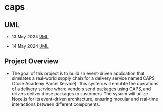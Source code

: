 # caps

## UML

- 13 May 2024 [UML](./UML.png)

- 14 May 2024 [UML](./UML2.png)

## Project Overview

- The goal of this project is to build an event-driven application that simulates a real-world supply chain for a delivery service named CAPS (Code Academy Parcel Service). This system will emulate the operations of a delivery service where vendors send packages using CAPS, and drivers deliver those packages to customers. The system will utilize Node.js for its event-driven architecture, ensuring modular and real-time interactions between different components.